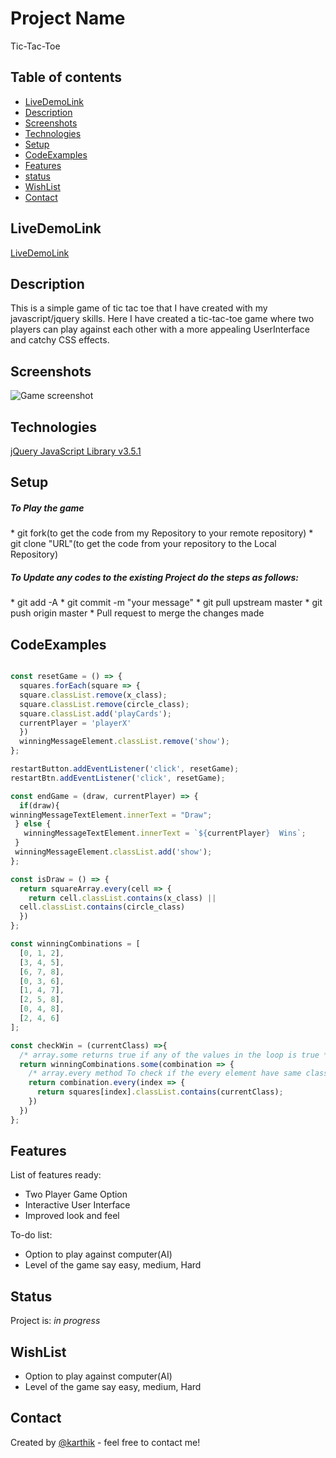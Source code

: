 # Project Name
Tic-Tac-Toe

## Table of contents
* [LiveDemoLink](#LiveDemoLink)
* [Description](#Description)
* [Screenshots](#screenshots)
* [Technologies](#technologies)
* [Setup](#Setup)
* [CodeExamples](#CodeExamples)
* [Features](#features)
* [status](#status)
* [WishList](#WishList)
* [Contact](#contact)

## LiveDemoLink
[LiveDemoLink](https://karthikeyansekar-sydney.github.io/Tic-Tac-Toe/)

## Description
This is a simple game of tic tac toe that I have created with my javascript/jquery skills. Here I have created a tic-tac-toe game where two players can play against each other with a more appealing UserInterface and catchy CSS effects.

## Screenshots
![Game screenshot](images/game_screenshot.png)

## Technologies
[jQuery JavaScript Library v3.5.1 ](https://jquery.com/)

## Setup
<h5>To Play the game</h5>
* git fork(to get the code from my Repository to your remote repository)
* git clone "URL"(to get the code from your repository to the Local Repository)

<h5>To Update any codes to the existing Project do the steps as follows:</h5>
* git add -A
* git commit -m "your message"
* git pull upstream master
* git push origin master
* Pull request to merge the changes made


## CodeExamples
```js code

const resetGame = () => {
  squares.forEach(square => {
  square.classList.remove(x_class);
  square.classList.remove(circle_class);
  square.classList.add('playCards');
  currentPlayer = 'playerX'
  })
  winningMessageElement.classList.remove('show');
};

restartButton.addEventListener('click', resetGame);
restartBtn.addEventListener('click', resetGame);

const endGame = (draw, currentPlayer) => {
  if(draw){
winningMessageTextElement.innerText = "Draw";
 } else {
   winningMessageTextElement.innerText = `${currentPlayer}  Wins`;
 }
 winningMessageElement.classList.add('show');
};

const isDraw = () => {
  return squareArray.every(cell => {
    return cell.classList.contains(x_class) ||
  cell.classList.contains(circle_class)
  })
};

const winningCombinations = [
  [0, 1, 2],
  [3, 4, 5],
  [6, 7, 8],
  [0, 3, 6],
  [1, 4, 7],
  [2, 5, 8],
  [0, 4, 8],
  [2, 4, 6]
];

const checkWin = (currentClass) =>{
  /* array.some returns true if any of the values in the loop is true */
  return winningCombinations.some(combination => {
    /* array.every method To check if the every element have same class */
    return combination.every(index => {
      return squares[index].classList.contains(currentClass);
    })
  })
};
```
## Features
List of features ready:
* Two Player Game Option
* Interactive User Interface
* Improved look and feel

To-do list:
* Option to play against computer(AI)
* Level of the game say easy, medium, Hard

## Status
Project is: _in progress_

## WishList
* Option to play against computer(AI)
* Level of the game say easy, medium, Hard

## Contact
Created by [@karthik](karthikeyansep27@gmail.com) - feel free to contact me!
